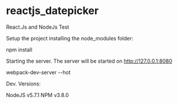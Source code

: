 # reactjs_datepicker
React.Js and NodeJs Test

Setup the project installing the node_modules folder:

npm install

Starting the server. The server will be started on http://127.0.0.1:8080

webpack-dev-server --hot

Dev. Versions:

NodeJS v5.7.1
NPM v3.8.0
